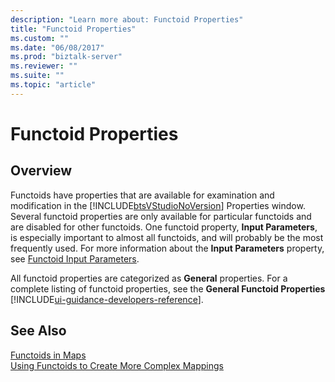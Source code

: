 ```yaml
---
description: "Learn more about: Functoid Properties"
title: "Functoid Properties"
ms.custom: ""
ms.date: "06/08/2017"
ms.prod: "biztalk-server"
ms.reviewer: ""
ms.suite: ""
ms.topic: "article"
---
```

# Functoid Properties

## Overview
Functoids have properties that are available for examination and modification in the [!INCLUDE[btsVStudioNoVersion](../includes/btsvstudionoversion-md.md)] Properties window. Several functoid properties are only available for particular functoids and are disabled for other functoids. One functoid property, **Input Parameters**, is especially important to almost all functoids, and will probably be the most frequently used. For more information about the **Input Parameters** property, see [Functoid Input Parameters](../core/functoid-input-parameters.md).  
  
 All functoid properties are categorized as **General** properties. For a complete listing of functoid properties, see the **General Functoid Properties** [!INCLUDE[ui-guidance-developers-reference](../includes/ui-guidance-developers-reference.md)].
  
## See Also  
 [Functoids in Maps](../core/functoids-in-maps.md)   
 [Using Functoids to Create More Complex Mappings](../core/using-functoids-to-create-more-complex-mappings.md)
